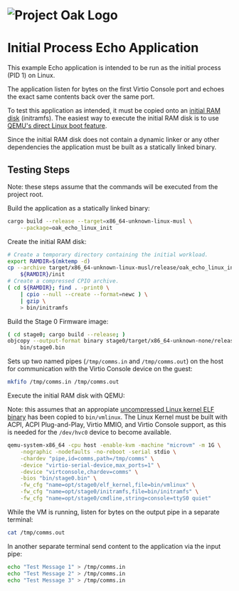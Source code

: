 <!-- Oak Logo Start -->
<!-- An HTML element is intentionally used since GitHub recommends this approach to handle different images in dark/light modes. Ref: https://docs.github.com/en/get-started/writing-on-github/getting-started-with-writing-and-formatting-on-github/basic-writing-and-formatting-syntax#specifying-the-theme-an-image-is-shown-to -->
<!-- markdownlint-disable-next-line MD033 -->
<h1><picture><source media="(prefers-color-scheme: dark)" srcset="docs/oak-logo/svgs/oak-logo-negative.svg?sanitize=true"><source media="(prefers-color-scheme: light)" srcset="docs/oak-logo/svgs/oak-logo.svg?sanitize=true"><img alt="Project Oak Logo" src="docs/oak-logo/svgs/oak-logo.svg?sanitize=true"></picture></h1>
<!-- Oak Logo End -->

# Initial Process Echo Application

This example Echo application is intended to be run as the initial process
(PID 1) on Linux.

The application listen for bytes on the first Virtio Console port and echoes the
exact same contents back over the same port.

To test this application as intended, it must be copied onto an
[initial RAM disk](https://en.wikipedia.org/wiki/Initial_ramdisk) (initramfs).
The easiest way to execute the initial RAM disk is to use
[QEMU's direct Linux boot feature](https://qemu-project.gitlab.io/qemu/system/linuxboot.html).

Since the initial RAM disk does not contain a dynamic linker or any other
dependencies the application must be built as a statically linked binary.

## Testing Steps

Note: these steps assume that the commands will be executed from the project
root.

Build the application as a statically linked binary:

```bash
cargo build --release --target=x86_64-unknown-linux-musl \
    --package=oak_echo_linux_init
```

Create the initial RAM disk:

```bash
# Create a temporary directory containing the initial workload.
export RAMDIR=$(mktemp -d)
cp --archive target/x86_64-unknown-linux-musl/release/oak_echo_linux_init \
    ${RAMDIR}/init
# Create a compressed CPIO archive.
( cd ${RAMDIR}; find . -print0 \
    | cpio --null --create --format=newc ) \
    | gzip \
    > bin/initramfs
```

Build the Stage 0 Firmware image:

```bash
( cd stage0; cargo build --release; )
objcopy --output-format binary stage0/target/x86_64-unknown-none/release/oak_stage0 \
    bin/stage0.bin
```

Sets up two named pipes (`/tmp/comms.in` and `/tmp/comms.out`) on the host for
communication with the Virtio Console device on the guest:

```bash
mkfifo /tmp/comms.in /tmp/comms.out
```

Execute the initial RAM disk with QEMU:

Note: this assumes that an appropiate [uncompressed Linux kernel ELF binary](docs/development.md#extracting-vmlinux-from-your-linux-installation) has
been copied to `bin/vmlinux`. The Linux Kernel must be built with ACPI, ACPI
Plug-and-Play, Virtio MMIO, and Virtio Console support, as this is needed for
the `/dev/hvc0` device to become available.

```bash
qemu-system-x86_64 -cpu host -enable-kvm -machine "microvm" -m 1G \
    -nographic -nodefaults -no-reboot -serial stdio \
    -chardev "pipe,id=comms,path=/tmp/comms" \
    -device "virtio-serial-device,max_ports=1" \
    -device "virtconsole,chardev=comms" \
    -bios "bin/stage0.bin" \
    -fw_cfg "name=opt/stage0/elf_kernel,file=bin/vmlinux" \
    -fw_cfg "name=opt/stage0/initramfs,file=bin/initramfs" \
    -fw_cfg "name=opt/stage0/cmdline,string=console=ttyS0 quiet"
```

While the VM is running, listen for bytes on the output pipe in a separate
terminal:

```bash
cat /tmp/comms.out
```

In another separate terminal send content to the application via the input pipe:

```bash
echo "Test Message 1" > /tmp/comms.in
echo "Test Message 2" > /tmp/comms.in
echo "Test Message 3" > /tmp/comms.in
```

